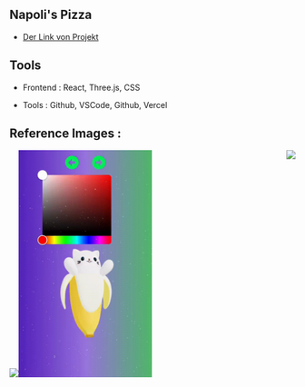 ## Napoli's Pizza

* [Der Link von Projekt](https://3-d-avatar-semihbeyzade.vercel.app/)


## Tools

- Frontend : React, Three.js, CSS

- Tools : Github, VSCode, Github, Vercel 

## Reference Images :

<img src="public/img/video1.gif" height="400" /><img src="public/img/video2.gif" style="margin-right: 30px" height="400" /><img src="public/img/video3.gif" height="400" align="right"  />

